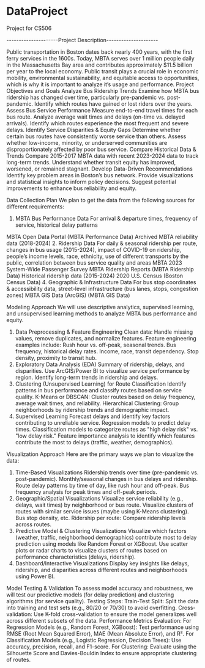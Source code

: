 # DataProject
Project for CS506


---------------------Project Description---------------------

Public transportation in Boston dates back nearly 400 years, with the first ferry services in the 1600s. Today, MBTA serves over 1 million people daily in the Massachusetts Bay area and contributes approximately $11.5 billion per year to the local economy. Public transit plays a crucial role in economic mobility, environmental sustainability, and equitable access to opportunities, which is why it is important to analyze it’s usage and performance.
Project Objectives and Goals
Analyze Bus Ridership Trends
Examine how MBTA bus ridership has changed over time, particularly pre-pandemic vs. post-pandemic.
Identify which routes have gained or lost riders over the years.
Assess Bus Service Performance
Measure end-to-end travel times for each bus route.
Analyze average wait times and delays (on-time vs. delayed arrivals).
Identify which routes experience the most frequent and severe delays.
Identify Service Disparities & Equity Gaps
Determine whether certain bus routes have consistently worse service than others.
Assess whether low-income, minority, or underserved communities are disproportionately affected by poor bus service.
Compare Historical Data & Trends
Compare 2015-2017 MBTA data with recent 2023-2024 data to track long-term trends.
Understand whether transit equity has improved, worsened, or remained stagnant.
Develop Data-Driven Recommendations
Identify key problem areas in Boston’s bus network.
Provide visualizations and statistical insights to inform policy decisions.
Suggest potential improvements to enhance bus reliability and equity.












Data Collection Plan
We plan to get the data from the following sources for different requirements:
1. MBTA Bus Performance Data
For arrival & departure times, frequency of service, historical delay patterns 

MBTA Open Data Portal (MBTA Performance Data)
Archived MBTA reliability data (2018-2024)
2. Ridership Data
For daily & seasonal ridership per route, changes in bus usage (2015-2024), impact of COVID-19 on ridership, people’s income levels, race, ethnicity, use of different transports by the public, correlation between bus service quality and areas 
MBTA 2023 System-Wide Passenger Survey
MBTA Ridership Reports (MBTA Ridership Data)
Historical ridership data (2015-2024)
2020 U.S. Census (Boston Census Data)
4. Geographic & Infrastructure Data
For bus stop coordinates & accessibility data, street-level infrastructure (bus lanes, stops, congestion zones)
MBTA GIS Data (ArcGIS) (MBTA GIS Data)























Modeling Approach
We will use descriptive analytics, supervised learning, and unsupervised learning methods to analyze MBTA bus performance and equity.
1. Data Preprocessing & Feature Engineering
Clean data: Handle missing values, remove duplicates, and normalize features.
Feature engineering examples include:
Rush hour vs. off-peak, seasonal trends.
Bus frequency, historical delay rates.
Income, race, transit dependency.
Stop density, proximity to transit hub.
2. Exploratory Data Analysis (EDA)
Summary of ridership, delays, and disparities.
Use ArcGIS/Power BI to visualize service performance by region.
Identify long-term trends in ridership and delays.
3. Clustering (Unsupervised Learning) for Route Classification
Identify patterns in bus performance and classify routes based on service quality.
K-Means or DBSCAN: Cluster routes based on delay frequency, average wait times, and reliability.
Hierarchical Clustering: Group neighborhoods by ridership trends and demographic impact.
4. Supervised Learning
Forecast delays and identify key factors contributing to unreliable service.
Regression models to predict delay times.
Classification models to categorize routes as "high delay risk" vs. "low delay risk."
Feature importance analysis to identify which features contribute the most to delays (traffic, weather, demographics).






Visualization Approach
Here are the primary ways we plan to visualize the data:
1. Time-Based Visualizations
Ridership trends over time (pre-pandemic vs. post-pandemic).
Monthly/seasonal changes in bus delays and ridership.
Route delay patterns by time of day, like rush hour and off-peak.
Bus frequency analysis for peak times and off-peak periods.
2. Geographic/Spatial Visualizations
Visualize service reliability (e.g., delays, wait times) by neighborhood or bus route.
Visualize clusters of routes with similar service issues (maybe using K-Means clustering).
Bus stop density, etc.
Ridership per route: Compare ridership levels across routes.
3. Predictive Model & Clustering Visualizations
Visualize which factors (weather, traffic, neighborhood demographics) contribute most to delay prediction using models like Random Forest or XGBoost.
Use scatter plots or radar charts to visualize clusters of routes based on performance characteristics (delays, ridership).
4. Dashboard/Interactive Visualizations
Display key insights like delays, ridership, and disparities across different routes and neighborhoods using Power BI.





Model Testing & Validation
To assess model accuracy and robustness, we will test our predictive models (for delay prediction) and clustering algorithms (for service quality).
Testing Steps:
Train-Test Split:
Split the data into training and test sets (e.g., 80/20 or 70/30) to avoid overfitting.
Cross-validation: Use K-fold cross-validation to ensure the model generalizes well across different subsets of the data.
Performance Metrics Evaluation:
For Regression Models (e.g., Random Forest, XGBoost): Test performance using RMSE (Root Mean Squared Error), MAE (Mean Absolute Error), and R².
For Classification Models (e.g., Logistic Regression, Decision Trees): Use accuracy, precision, recall, and F1-score.
For Clustering: Evaluate using the Silhouette Score and Davies-Bouldin Index to ensure appropriate clustering of routes.
